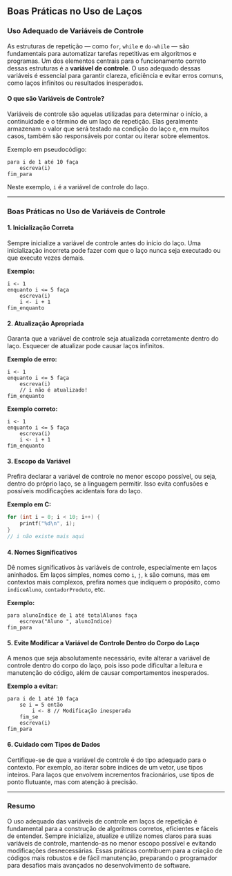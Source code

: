 
## Boas Práticas no Uso de Laços  
### Uso Adequado de Variáveis de Controle

As estruturas de repetição — como `for`, `while` e `do-while` — são fundamentais para automatizar tarefas repetitivas em algoritmos e programas. Um dos elementos centrais para o funcionamento correto dessas estruturas é a **variável de controle**. O uso adequado dessas variáveis é essencial para garantir clareza, eficiência e evitar erros comuns, como laços infinitos ou resultados inesperados.

#### O que são Variáveis de Controle?

Variáveis de controle são aquelas utilizadas para determinar o início, a continuidade e o término de um laço de repetição. Elas geralmente armazenam o valor que será testado na condição do laço e, em muitos casos, também são responsáveis por contar ou iterar sobre elementos.

Exemplo em pseudocódigo:
```pseudocode
para i de 1 até 10 faça
    escreva(i)
fim_para
```
Neste exemplo, `i` é a variável de controle do laço.

---

### Boas Práticas no Uso de Variáveis de Controle

#### 1. **Inicialização Correta**

Sempre inicialize a variável de controle antes do início do laço. Uma inicialização incorreta pode fazer com que o laço nunca seja executado ou que execute vezes demais.

**Exemplo:**
```pseudocode
i <- 1
enquanto i <= 5 faça
    escreva(i)
    i <- i + 1
fim_enquanto
```

#### 2. **Atualização Apropriada**

Garanta que a variável de controle seja atualizada corretamente dentro do laço. Esquecer de atualizar pode causar laços infinitos.

**Exemplo de erro:**
```pseudocode
i <- 1
enquanto i <= 5 faça
    escreva(i)
    // i não é atualizado!
fim_enquanto
```
**Exemplo correto:**
```pseudocode
i <- 1
enquanto i <= 5 faça
    escreva(i)
    i <- i + 1
fim_enquanto
```

#### 3. **Escopo da Variável**

Prefira declarar a variável de controle no menor escopo possível, ou seja, dentro do próprio laço, se a linguagem permitir. Isso evita confusões e possíveis modificações acidentais fora do laço.

**Exemplo em C:**
```c
for (int i = 0; i < 10; i++) {
    printf("%d\n", i);
}
// i não existe mais aqui
```

#### 4. **Nomes Significativos**

Dê nomes significativos às variáveis de controle, especialmente em laços aninhados. Em laços simples, nomes como `i`, `j`, `k` são comuns, mas em contextos mais complexos, prefira nomes que indiquem o propósito, como `indiceAluno`, `contadorProduto`, etc.

**Exemplo:**
```pseudocode
para alunoIndice de 1 até totalAlunos faça
    escreva("Aluno ", alunoIndice)
fim_para
```

#### 5. **Evite Modificar a Variável de Controle Dentro do Corpo do Laço**

A menos que seja absolutamente necessário, evite alterar a variável de controle dentro do corpo do laço, pois isso pode dificultar a leitura e manutenção do código, além de causar comportamentos inesperados.

**Exemplo a evitar:**
```pseudocode
para i de 1 até 10 faça
    se i = 5 então
        i <- 8 // Modificação inesperada
    fim_se
    escreva(i)
fim_para
```

#### 6. **Cuidado com Tipos de Dados**

Certifique-se de que a variável de controle é do tipo adequado para o contexto. Por exemplo, ao iterar sobre índices de um vetor, use tipos inteiros. Para laços que envolvem incrementos fracionários, use tipos de ponto flutuante, mas com atenção à precisão.

---

### Resumo

O uso adequado das variáveis de controle em laços de repetição é fundamental para a construção de algoritmos corretos, eficientes e fáceis de entender. Sempre inicialize, atualize e utilize nomes claros para suas variáveis de controle, mantendo-as no menor escopo possível e evitando modificações desnecessárias. Essas práticas contribuem para a criação de códigos mais robustos e de fácil manutenção, preparando o programador para desafios mais avançados no desenvolvimento de software.
```
